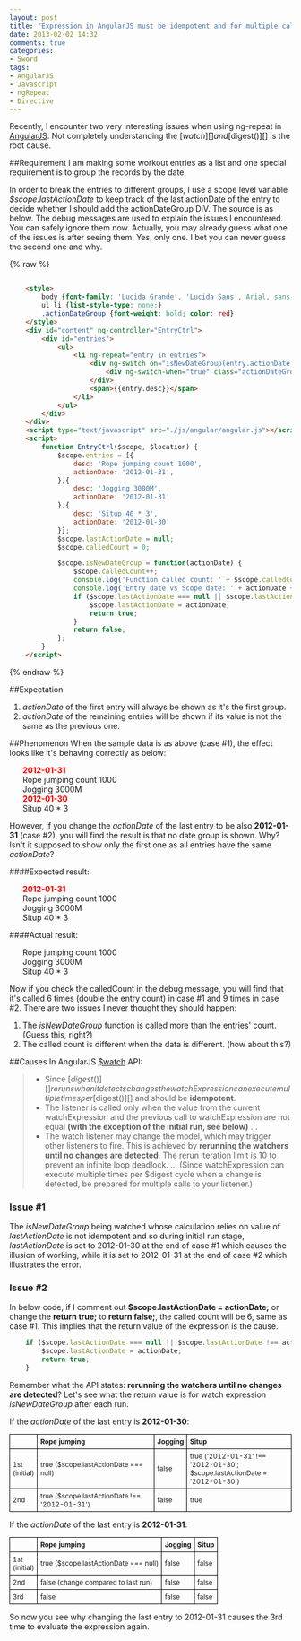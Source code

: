 ```yaml
---
layout: post
title: "Expression in AngularJS must be idempotent and for multiple calls"
date: 2013-02-02 14:32
comments: true
categories:
- Sword
tags:
- AngularJS
- Javascript
- ngRepeat
- Directive
---
```


[AngularJS]: http://angularjs.org
[$watch]: http://docs.angularjs.org/api/ng.$rootScope.Scope#$watch
[$digest()]: http://docs.angularjs.org/api/ng.$rootScope.Scope#$digest

Recently, I encounter two very interesting issues when using ng-repeat in [AngularJS][].  Not completely understanding the [$watch][] and [$digest()][] is the root cause.  

##Requirement
I am making some workout entries as a list and one special requirement is to group the records by the date.  

In order to break the entries to different groups, I use a scope level variable _$scope.lastActionDate_ to keep track of the last actionDate of the entry to decide whether I should add the actionDateGroup DIV.  The source is as below.  The debug messages are used to explain the issues I encountered.  You can safely ignore them now.  Actually, you may already guess what one of the issues is after seeing them.  Yes, only one.  I bet you can never guess the second one and why.  

{% raw %}
``` html

    <style>
        body {font-family: 'Lucida Grande', 'Lucida Sans', Arial, sans-serif;}
        ul li {list-style-type: none;}
        .actionDateGroup {font-weight: bold; color: red}
    </style>
    <div id="content" ng-controller="EntryCtrl">
        <div id="entries">
            <ul>
                <li ng-repeat="entry in entries">
                    <div ng-switch on="isNewDateGroup(entry.actionDate)">
                        <div ng-switch-when="true" class="actionDateGroup">{{entry.actionDate}}</div>
                    </div>
                    <span>{{entry.desc}}</span>
                </li>
            </ul>
        </div>
    </div>
    <script type="text/javascript" src="./js/angular/angular.js"></script>
    <script>
        function EntryCtrl($scope, $location) {
            $scope.entries = [{
                desc: 'Rope jumping count 1000',
                actionDate: '2012-01-31',
            },{
                desc: 'Jogging 3000M',
                actionDate: '2012-01-31'
            },{
                desc: 'Situp 40 * 3',
                actionDate: '2012-01-30'
            }];
            $scope.lastActionDate = null;
            $scope.calledCount = 0;

            $scope.isNewDateGroup = function(actionDate) {
                $scope.calledCount++;
                console.log('Function called count: ' + $scope.calledCount);
                console.log('Entry date vs Scope date: ' + actionDate + ' vs ' + $scope.lastActionDate);
                if ($scope.lastActionDate === null || $scope.lastActionDate !== actionDate) {
                    $scope.lastActionDate = actionDate;
                    return true;
                }
                return false;
            };
        }
    </script>
```
{% endraw %}

##Expectation  

1. _actionDate_ of the first entry will always be shown as it's the first group.  
2. _actionDate_ of the remaining entries will be shown if its value is not the same as the previous one.  

##Phenomenon
When the sample data is as above (case #1), the effect looks like it's behaving correctly as below:  
<ul>
    <li style="list-style-type: none;">
        <div style="font-weight: bold; color: red">2012-01-31</div>
        <span>Rope jumping count 1000</span>
    </li>
    <li style="list-style-type: none;">
        <span>Jogging 3000M</span>
    </li>
    <li style="list-style-type: none;">
        <div style="font-weight: bold; color: red">2012-01-30</div>
        <span>Situp 40 * 3</span>
    </li>
</ul>

However, if you change the _actionDate_ of the last entry to be also **2012-01-31** (case #2), you will find the result is that no date group is shown.  Why?  Isn't it supposed to show only the first one as all entries have the same _actionDate_?  

####Expected result:  
<ul>
    <li style="list-style-type: none;">
        <div style="font-weight: bold; color: red">2012-01-31</div>
        <span>Rope jumping count 1000</span>
    </li>
    <li style="list-style-type: none;">
        <span>Jogging 3000M</span>
    </li>
    <li style="list-style-type: none;">
        <span>Situp 40 * 3</span>
    </li>
</ul>

####Actual result:
<ul>
    <li style="list-style-type: none;">
        <span>Rope jumping count 1000</span>
    </li>
    <li style="list-style-type: none;">
        <span>Jogging 3000M</span>
    </li>
    <li style="list-style-type: none;">
        <span>Situp 40 * 3</span>
    </li>
</ul>

Now if you check the calledCount in the debug message, you will find that it's called 6 times (double the entry count) in case #1 and 9 times in case #2.  There are two issues I never thought they should happen:  

1. The _isNewDateGroup_ function is called more than the entries' count.  (Guess this, right?)  
2. The called count is different when the data is different.  (how about this?)  

##Causes
In AngularJS [$watch][] API:  

>* Since [$digest()][] reruns when it detects changes the watchExpression can execute multiple times per [$digest()][] and should be **idempotent**.  
>* The listener is called only when the value from the current watchExpression and the previous call to watchExpression are not equal **(with the exception of the initial run, see below)** ...
>* The watch listener may change the model, which may trigger other listeners to fire. This is achieved by **rerunning the watchers until no changes are detected**. The rerun iteration limit is 10 to prevent an infinite loop deadlock.
>...
>(Since watchExpression can execute multiple times per $digest cycle when a change is detected, be prepared for multiple calls to your listener.)

### Issue #1
The _isNewDateGroup_ being watched whose calculation relies on value of _lastActionDate_ is not idempotent and so during initial run stage, _lastActionDate_ is set to 2012-01-30 at the end of case #1 which causes the illusion of working, while it is set to 2012-01-31 at the end of case #2 which illustrates the error.

### Issue #2
In below code, if I comment out **$scope.lastActionDate = actionDate;** or change the **return true;** to **return false;**, the called count will be 6, same as case #1.  This implies that the return value of the expression is the cause.

``` javascript
    if ($scope.lastActionDate === null || $scope.lastActionDate !== actionDate) {
        $scope.lastActionDate = actionDate;
        return true;
    }
```

Remember what the API states: **rerunning the watchers until no changes are detected**?  Let's see what the return value is for watch expression _isNewDateGroup_ after each run.  

If the _actionDate_ of the last entry is **2012-01-30**:  
<p>
<table style="font-size: 0.85em;">
    <tr>
        <td style="padding: 5px; border: 1px solid black;"></td>
        <td style="padding: 5px; border: 1px solid black; font-weight: bold;">Rope jumping</td>
        <td style="padding: 5px; border: 1px solid black; font-weight: bold;">Jogging</td>
        <td style="padding: 5px; border: 1px solid black; font-weight: bold;">Situp</td>
    </tr>
    <tr>
        <td style="padding: 5px; border: 1px solid black;">1st <br/>(initial)</td>
        <td style="padding: 5px; border: 1px solid black;">true ($scope.lastActionDate === null)</td>
        <td style="padding: 5px; border: 1px solid black;">false</td>
        <td style="padding: 5px; border: 1px solid black;">true ('2012-01-31' !== '2012-01-30';<br/>
        $scope.lastActionDate = '2012-01-30')
        </td>
    </tr>
    <tr>
        <td style="padding: 5px; border: 1px solid black;">2nd</td>
        <td style="padding: 5px; border: 1px solid black;">true ($scope.lastActionDate !== '2012-01-31')</td>
        <td style="padding: 5px; border: 1px solid black;">false</td>
        <td style="padding: 5px; border: 1px solid black;">true</td>
    </tr>
</table>
</p>

If the _actionDate_ of the last entry is **2012-01-31**:  
<p>
<table style="font-size: 0.85em;">
    <tr>
        <td style="padding: 5px; border: 1px solid black;"></td>
        <td style="padding: 5px; border: 1px solid black; font-weight: bold;">Rope jumping</td>
        <td style="padding: 5px; border: 1px solid black; font-weight: bold;">Jogging</td>
        <td style="padding: 5px; border: 1px solid black; font-weight: bold;">Situp</td>
    </tr>
    <tr>
        <td style="padding: 5px; border: 1px solid black;">1st <br/>(initial)</td>
        <td style="padding: 5px; border: 1px solid black;">true ($scope.lastActionDate === null)</td>
        <td style="padding: 5px; border: 1px solid black;">false</td>
        <td style="padding: 5px; border: 1px solid black;">false</td>
    </tr>
    <tr>
        <td style="padding: 5px; border: 1px solid black;">2nd</td>
        <td style="padding: 5px; border: 1px solid black;">false (change compared to last run)</td>
        <td style="padding: 5px; border: 1px solid black;">false</td>
        <td style="padding: 5px; border: 1px solid black;">false</td>
    </tr>
    <tr>
        <td style="padding: 5px; border: 1px solid black;">3rd</td>
        <td style="padding: 5px; border: 1px solid black;">false</td>
        <td style="padding: 5px; border: 1px solid black;">false</td>
        <td style="padding: 5px; border: 1px solid black;">false</td>
    </tr>
</table>
</p>

So now you see why changing the last entry to 2012-01-31 causes the 3rd time to evaluate the expression again.
